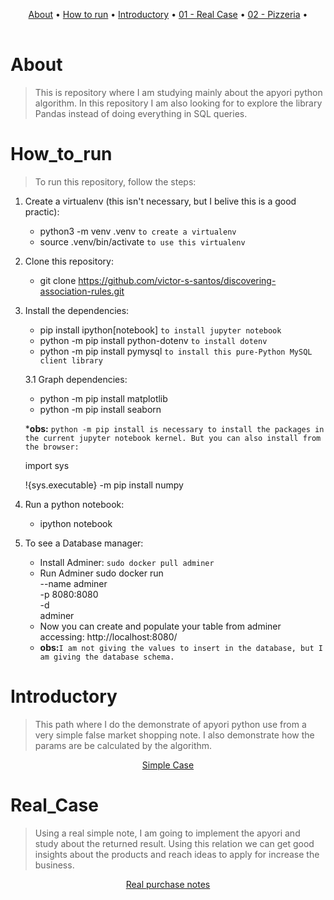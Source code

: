 <table>
   <tr>
      <p align="center">
        <a href="#about">About</a> •
        <a href="#how_to_run">How to run</a> •
        <a href="#introductory">Introductory</a> •
        <a href="#real_case">01 - Real Case</a> •
        <a href="#pizzeria">02 - Pizzeria</a> •           
      </p>
   </tr>
</table>

# About
> This is repository where I am studying mainly about the apyori python algorithm. In this repository I am also looking for to explore the library Pandas instead of doing everything in SQL queries. 


# How_to_run
> To run this repository, follow the steps:
1. Create a virtualenv (this isn't necessary, but I belive this is a good practic):
    * python3 -m venv .venv `to create a virtualenv`
    * source .venv/bin/activate `to use this virtualenv`
    
2. Clone this repository:
    * git clone https://github.com/victor-s-santos/discovering-association-rules.git

3. Install the dependencies:
   * pip install ipython[notebook] `to install jupyter notebook`
   * python -m pip install python-dotenv `to install dotenv`
   * python -m pip install pymysql `to install this pure-Python MySQL client library`

   3.1 Graph dependencies:
      * python -m pip install matplotlib
      * python -m pip install seaborn
   
   *__obs:__ `python -m pip install is necessary to install the packages in the current jupyter notebook kernel. But you can also install from the browser:`
   >
    import sys

    !{sys.executable} -m pip install numpy

4. Run a python notebook:
    * ipython notebook
    
5. To see a Database manager:
    * Install Adminer: `sudo docker pull adminer`
    * Run Adminer
    sudo docker run \
        --name adminer \
        -p 8080:8080 \
        -d \
        adminer
    * Now you can create and populate your table from adminer  accessing: http://localhost:8080/
    * __obs:__`I am not giving the values to insert in the database, but I am giving the database schema.`


# Introductory
>This path where I do the demonstrate of apyori python use from a very simple false market shopping note. I also demonstrate how the params are be calculated by the algorithm. 

<tr>
    <p align="center">
        <a href="https://github.com/victor-s-santos/discovering-association-rules/tree/master/introductory/" target="_blank">Simple Case</a>           
    </p>
</tr>

# Real_Case
>Using a real simple note, I am going to implement the apyori and study about the returned result. Using this relation we can get good insights about the products and reach ideas to apply for increase the business. 

<tr>
    <p align="center">
        <a href="https://github.com/victor-s-santos/discovering-association-rules/tree/master/01-real%20case" target="_blank">Real purchase notes</a>           
    </p>
</tr>